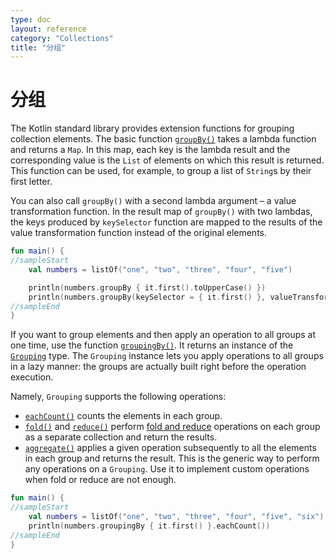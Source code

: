 ```yaml
---
type: doc
layout: reference
category: "Collections"
title: "分组"
---
```


# 分组

The Kotlin standard library provides extension functions for grouping collection elements.
The basic function [`groupBy()`](https://kotlinlang.org/api/latest/jvm/stdlib/kotlin.collections/group-by.html) takes a lambda function and returns a `Map`.
In this map, each key is the lambda result and the corresponding value is the `List` of elements on which this result is returned.
This function can be used, for example, to group a list of `String`s by their first letter. 

You can also call `groupBy()` with a second lambda argument – a value transformation function.
In the result map of `groupBy()` with two lambdas, the keys produced by `keySelector` function are mapped to the results of the value transformation function instead of the original elements.



```kotlin
fun main() {
//sampleStart
    val numbers = listOf("one", "two", "three", "four", "five")

    println(numbers.groupBy { it.first().toUpperCase() })
    println(numbers.groupBy(keySelector = { it.first() }, valueTransform = { it.toUpperCase() }))
//sampleEnd
}
```


If you want to group elements and then apply an operation to all groups at one time, use the function [`groupingBy()`](https://kotlinlang.org/api/latest/jvm/stdlib/kotlin.collections/grouping-by.html).
It returns an instance of the [`Grouping`](https://kotlinlang.org/api/latest/jvm/stdlib/kotlin.collections/-grouping/index.html) type.
The `Grouping` instance lets you apply operations to all groups in a lazy manner: the groups are actually built right before the operation execution.

Namely, `Grouping` supports the following operations:

* [`eachCount()`](https://kotlinlang.org/api/latest/jvm/stdlib/kotlin.collections/each-count.html) counts the elements in each group.
* [`fold()`](https://kotlinlang.org/api/latest/jvm/stdlib/kotlin.collections/fold.html) and [`reduce()`](https://kotlinlang.org/api/latest/jvm/stdlib/kotlin.collections/reduce.html) perform [fold and reduce](collection-aggregate.html#fold-与-reduce) operations on each group as a separate collection and return the results.
* [`aggregate()`](https://kotlinlang.org/api/latest/jvm/stdlib/kotlin.collections/aggregate.html) applies a given operation subsequently to all the elements in each group and returns the result.
   This is the generic way to perform any operations on a `Grouping`. Use it to implement custom operations when fold or reduce are not enough.



```kotlin
fun main() {
//sampleStart
    val numbers = listOf("one", "two", "three", "four", "five", "six")
    println(numbers.groupingBy { it.first() }.eachCount())
//sampleEnd
}
```


